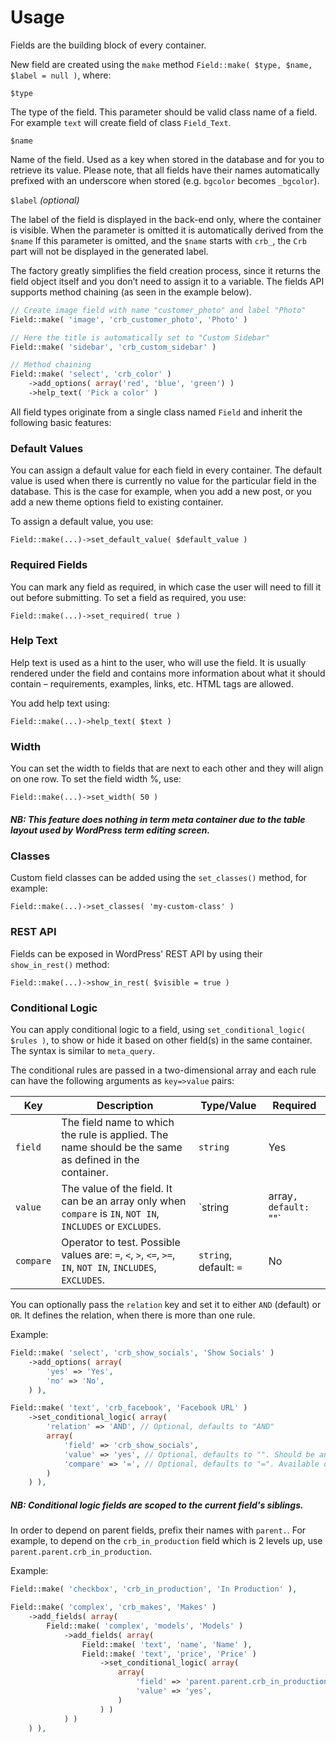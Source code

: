 # Usage

Fields are the building block of every container.

New field are created using the `make` method `Field::make( $type, $name, $label = null )`, where:

`$type`

The type of the field. This parameter should be valid class name of a field. For example `text` will create field of class `Field_Text`. 

`$name`

Name of the field. Used as a key when stored in the database and for you to retrieve its value. Please note, that all fields have their names automatically prefixed with an underscore when stored (e.g. `bgcolor` becomes `_bgcolor`).

`$label` *(optional)*

The label of the field is displayed in the back-end only, where the container is visible. When the parameter is omitted it is automatically derived from the `$name`
If this parameter is omitted, and the `$name` starts with `crb_`, the `Crb ` part will not be displayed in the generated label.

The factory greatly simplifies the field creation process, since it returns the field object itself and you don’t need to assign it to a variable. The fields API supports method chaining (as seen in the example below).

```php
// Create image field with name "customer_photo" and label "Photo"
Field::make( 'image', 'crb_customer_photo', 'Photo' )

// Here the title is automatically set to "Custom Sidebar"
Field::make( 'sidebar', 'crb_custom_sidebar' )

// Method chaining
Field::make( 'select', 'crb_color' )
	->add_options( array('red', 'blue', 'green') )
	->help_text( 'Pick a color' )
```

All field types originate from a single class named `Field` and inherit the following basic features:

### Default Values

You can assign a default value for each field in every container. The default value is used when there is currently no value for the particular field in the database. This is the case for example, when you add a new post, or you add a new theme options field to existing container.

To assign a default value, you use:

`Field::make(...)->set_default_value( $default_value )`

### Required Fields

You can mark any field as required, in which case the user will need to fill it out before submitting. To set a field as required, you use:

`Field::make(...)->set_required( true )`

### Help Text

Help text is used as a hint to the user, who will use the field. It is usually rendered under the field and contains more information about what it should contain – requirements, examples, links, etc. HTML tags are allowed.

You add help text using:

`Field::make(...)->help_text( $text )`

### Width

You can set the width to fields that are next to each other and they will align on one row. To set the field width %, use:

`Field::make(...)->set_width( 50 )`

##### NB: This feature does nothing in term meta container due to the table layout used by WordPress term editing screen.

### Classes

Custom field classes can be added using the `set_classes()` method, for example:

`Field::make(...)->set_classes( 'my-custom-class' )`

### REST API

Fields can be exposed in WordPress' REST API by using their `show_in_rest()` method:

`Field::make(...)->show_in_rest( $visible = true )`

### Conditional Logic

You can apply conditional logic to a field, using `set_conditional_logic( $rules )`, to show or hide it based on other field(s) in the same container. The syntax is similar to `meta_query`.

The conditional rules are passed in a two-dimensional array and each rule can have the following arguments as `key=>value` pairs:

| Key       | Description                                                                                           | Type/Value                       | Required |
| --------- | ----------------------------------------------------------------------------------------------------- | ---------------------------------| -------- |
| `field` 	| The field name to which the rule is applied. The name should be the same as defined in the container.	| `string`                         | Yes      |
| `value` 	| The value of the field. It can be an array only when `compare` is `IN`, `NOT IN`, `INCLUDES` or `EXCLUDES`.	                        | `string|array`, default: `""`    | No       |
| `compare` | Operator to test. Possible values are: `=`, `<`, `>`, `<=`, `>=`, `IN`, `NOT IN`, `INCLUDES`, `EXCLUDES`.	                                | `string`, default: `=`           | No       |

You can optionally pass the `relation` key and set it to either `AND` (default) or `OR`. It defines the relation, when there is more than one rule.

Example:

```php
Field::make( 'select', 'crb_show_socials', 'Show Socials' )
	->add_options( array(
		'yes' => 'Yes',
		'no' => 'No',
	) ),

Field::make( 'text', 'crb_facebook', 'Facebook URL' )
	->set_conditional_logic( array(
		'relation' => 'AND', // Optional, defaults to "AND"
		array(
			'field' => 'crb_show_socials',
			'value' => 'yes', // Optional, defaults to "". Should be an array if "IN" or "NOT IN" operators are used.
			'compare' => '=', // Optional, defaults to "=". Available operators: =, <, >, <=, >=, IN, NOT IN
		)
	) ),
```

##### NB: Conditional logic fields are scoped to the current field's siblings.

In order to depend on parent fields, prefix their names with `parent.`. For example, to depend on the `crb_in_production` field which is 2 levels up, use `parent.parent.crb_in_production`.

Example:

```php
Field::make( 'checkbox', 'crb_in_production', 'In Production' ),

Field::make( 'complex', 'crb_makes', 'Makes' )
	->add_fields( array(
		Field::make( 'complex', 'models', 'Models' )
			->add_fields( array(
				Field::make( 'text', 'name', 'Name' ),
				Field::make( 'text', 'price', 'Price' )
					->set_conditional_logic( array(
						array(
							'field' => 'parent.parent.crb_in_production',
							'value' => 'yes',
						)
					) )
			) )
	) ),
```